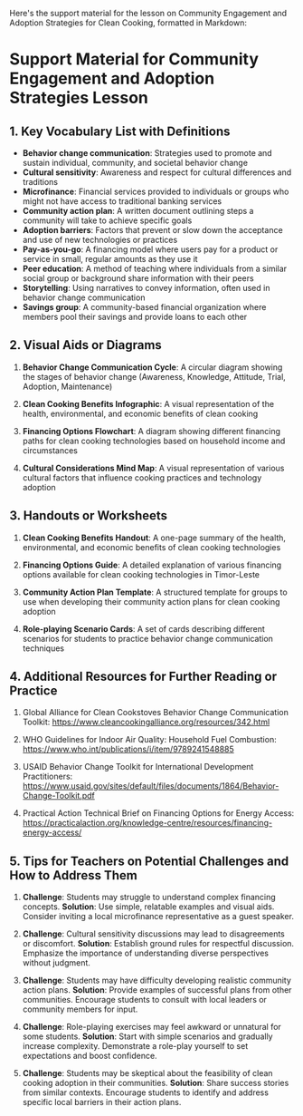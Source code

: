 Here's the support material for the lesson on Community Engagement and Adoption Strategies for Clean Cooking, formatted in Markdown:

# Support Material for Community Engagement and Adoption Strategies Lesson

## 1. Key Vocabulary List with Definitions

- **Behavior change communication**: Strategies used to promote and sustain individual, community, and societal behavior change
- **Cultural sensitivity**: Awareness and respect for cultural differences and traditions
- **Microfinance**: Financial services provided to individuals or groups who might not have access to traditional banking services
- **Community action plan**: A written document outlining steps a community will take to achieve specific goals
- **Adoption barriers**: Factors that prevent or slow down the acceptance and use of new technologies or practices
- **Pay-as-you-go**: A financing model where users pay for a product or service in small, regular amounts as they use it
- **Peer education**: A method of teaching where individuals from a similar social group or background share information with their peers
- **Storytelling**: Using narratives to convey information, often used in behavior change communication
- **Savings group**: A community-based financial organization where members pool their savings and provide loans to each other

## 2. Visual Aids or Diagrams

1. **Behavior Change Communication Cycle**: A circular diagram showing the stages of behavior change (Awareness, Knowledge, Attitude, Trial, Adoption, Maintenance)

2. **Clean Cooking Benefits Infographic**: A visual representation of the health, environmental, and economic benefits of clean cooking

3. **Financing Options Flowchart**: A diagram showing different financing paths for clean cooking technologies based on household income and circumstances

4. **Cultural Considerations Mind Map**: A visual representation of various cultural factors that influence cooking practices and technology adoption

## 3. Handouts or Worksheets

1. **Clean Cooking Benefits Handout**: A one-page summary of the health, environmental, and economic benefits of clean cooking technologies

2. **Financing Options Guide**: A detailed explanation of various financing options available for clean cooking technologies in Timor-Leste

3. **Community Action Plan Template**: A structured template for groups to use when developing their community action plans for clean cooking adoption

4. **Role-playing Scenario Cards**: A set of cards describing different scenarios for students to practice behavior change communication techniques

## 4. Additional Resources for Further Reading or Practice

1. Global Alliance for Clean Cookstoves Behavior Change Communication Toolkit: https://www.cleancookingalliance.org/resources/342.html

2. WHO Guidelines for Indoor Air Quality: Household Fuel Combustion: https://www.who.int/publications/i/item/9789241548885

3. USAID Behavior Change Toolkit for International Development Practitioners: https://www.usaid.gov/sites/default/files/documents/1864/Behavior-Change-Toolkit.pdf

4. Practical Action Technical Brief on Financing Options for Energy Access: https://practicalaction.org/knowledge-centre/resources/financing-energy-access/

## 5. Tips for Teachers on Potential Challenges and How to Address Them

1. **Challenge**: Students may struggle to understand complex financing concepts.
   **Solution**: Use simple, relatable examples and visual aids. Consider inviting a local microfinance representative as a guest speaker.

2. **Challenge**: Cultural sensitivity discussions may lead to disagreements or discomfort.
   **Solution**: Establish ground rules for respectful discussion. Emphasize the importance of understanding diverse perspectives without judgment.

3. **Challenge**: Students may have difficulty developing realistic community action plans.
   **Solution**: Provide examples of successful plans from other communities. Encourage students to consult with local leaders or community members for input.

4. **Challenge**: Role-playing exercises may feel awkward or unnatural for some students.
   **Solution**: Start with simple scenarios and gradually increase complexity. Demonstrate a role-play yourself to set expectations and boost confidence.

5. **Challenge**: Students may be skeptical about the feasibility of clean cooking adoption in their communities.
   **Solution**: Share success stories from similar contexts. Encourage students to identify and address specific local barriers in their action plans.
